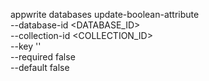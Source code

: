 appwrite databases update-boolean-attribute \
    --database-id <DATABASE_ID> \
    --collection-id <COLLECTION_ID> \
    --key '' \
    --required false \
    --default false
